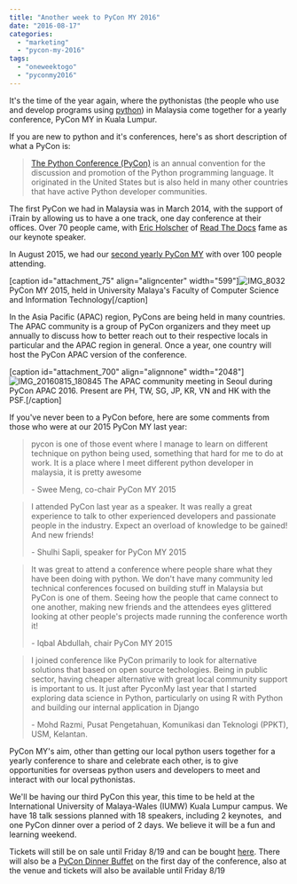 ```yaml
---
title: "Another week to PyCon MY 2016"
date: "2016-08-17"
categories:
  - "marketing"
  - "pycon-my-2016"
tags:
  - "oneweektogo"
  - "pyconmy2016"
---
```


It's the time of the year again, where the pythonistas (the people who use and develop programs using [python](https://www.python.org/)) in Malaysia come together for a yearly conference, PyCon MY in Kuala Lumpur.

If you are new to python and it's conferences, here's as short description of what a PyCon is:

> [The Python Conference (PyCon)](https://en.wikipedia.org/wiki/Python_Conference) is an annual convention for the discussion and promotion of the Python programming language. It originated in the United States but is also held in many other countries that have active Python developer communities.

The first PyCon we had in Malaysia was in March 2014, with the support of iTrain by allowing us to have a one track, one day conference at their offices. Over 70 people came, with [Eric Holscher](http://ericholscher.com/about/) of [Read The Docs](https://readthedocs.org/) fame as our keynote speaker.

In August 2015, we had our [second yearly PyCon MY](https://pycon.my/2015/08/31/pycon-my-2015/) with over 100 people attending.

\[caption id="attachment_75" align="aligncenter" width="599"\]![IMG_8032](/archived-images/img_8032.jpg?w=680) PyCon MY 2015, held in University Malaya's Faculty of Computer Science and Information Technology\[/caption\]

In the Asia Pacific (APAC) region, PyCons are being held in many countries. The APAC community is a group of PyCon organizers and they meet up annually to discuss how to better reach out to their respective locals in particular and the APAC region in general. Once a year, one country will host the PyCon APAC version of the conference.

\[caption id="attachment_700" align="alignnone" width="2048"\]![IMG_20160815_180845](/archived-images/img_20160815_180845.jpg) The APAC community meeting in Seoul during PyCon APAC 2016. Present are PH, TW, SG, JP, KR, VN and HK with the PSF.\[/caption\]

If you've never been to a PyCon before, here are some comments from those who were at our 2015 PyCon MY last year:

> pycon is one of those event where I manage to learn on different technique on python being used, something that hard for me to do at work. It is a place where I meet different python developer in malaysia, it is pretty awesome
>
> \- Swee Meng, co-chair PyCon MY 2015

> I attended PyCon last year as a speaker. It was really a great experience to talk to other experienced developers and passionate people in the industry. Expect an overload of knowledge to be gained! And new friends!
>
> \- Shulhi Sapli, speaker for PyCon MY 2015

> It was great to attend a conference where people share what they have been doing with python. We don't have many community led technical conferences focused on building stuff in Malaysia but PyCon is one of them. Seeing how the people that came connect to one another, making new friends and the attendees eyes glittered looking at other people's projects made running the conference worth it!
>
> \- Iqbal Abdullah, chair PyCon MY 2015

> I joined conference like PyCon primarily to look for alternative solutions that based on open source techologies. Being in public sector, having cheaper alternative with great local community support is important to us. It just after PyconMy last year that I started exploring data science in Python, particularly on using R with Python and building our internal application in Django
>
> \- Mohd Razmi, Pusat Pengetahuan, Komunikasi dan Teknologi (PPKT), USM, Kelantan.

PyCon MY's aim, other than getting our local python users together for a yearly conference to share and celebrate each other, is to give opportunities for overseas python users and developers to meet and interact with our local pythonistas.

We'll be having our third PyCon this year, this time to be held at the International University of Malaya-Wales (IUMW) Kuala Lumpur campus. We have 18 talk sessions planned with 18 speakers, including 2 keynotes,  and one PyCon dinner over a period of 2 days. We believe it will be a fun and learning weekend.

Tickets will still be on sale until Friday 8/19 and can be bought [here](http://pyconmy-2016.peatix.com). There will also be a [PyCon Dinner Buffet](http://pyconmy2016-dinner.peatix.com) on the first day of the conference, also at the venue and tickets will also be available until Friday 8/19
